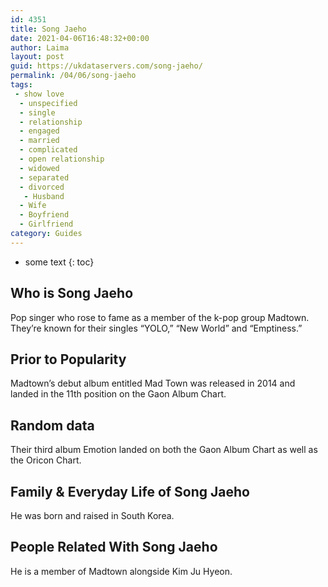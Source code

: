 ```yaml
---
id: 4351
title: Song Jaeho
date: 2021-04-06T16:48:32+00:00
author: Laima
layout: post
guid: https://ukdataservers.com/song-jaeho/
permalink: /04/06/song-jaeho
tags:
 - show love
  - unspecified
  - single
  - relationship
  - engaged
  - married
  - complicated
  - open relationship
  - widowed
  - separated
  - divorced
   - Husband
  - Wife
  - Boyfriend
  - Girlfriend
category: Guides
---
```


* some text
{: toc}


## Who is Song Jaeho
                  
                  
                  
Pop singer who rose to fame as a member of the k-pop group Madtown. They&#8217;re known for their singles &#8220;YOLO,&#8221; &#8220;New World&#8221; and &#8220;Emptiness.&#8221;
                  
              
            
              
            
                
                
                
## Prior to Popularity
                  
                  
                  
Madtown&#8217;s debut album entitled Mad Town was released in 2014 and landed in the 11th position on the Gaon Album Chart.
                  
              
            
              
            
                
                
                
## Random data
                  
                  
                  
Their third album Emotion landed on both the Gaon Album Chart as well as the Oricon Chart.
                  
              
            
              
            
                
                
                
## Family & Everyday Life of Song Jaeho
                  
                  
                  
He was born and raised in South Korea.
                  
              
            
              
            
                
                
                
## People Related With Song Jaeho
                  
                  
                  
He is a member of Madtown alongside Kim Ju Hyeon.
                  
              
            
              
            
                
              
            
              
              
            
            
              
            
          
          
          